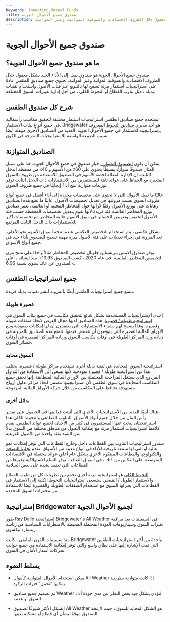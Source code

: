 ```yaml
---
keywords: Investing,Mutual Funds
title: صندوق جميع الأحوال الجوية
description: صندوق جميع الأحوال الجوية هو صندوق يميل إلى الأداء الجيد بشكل معقول خلال الظروف الاقتصادية والسوقية المواتية وغير المواتية.
---
```


# صندوق جميع الأحوال الجوية
## ما هو صندوق جميع الأحوال الجوية؟

صندوق جميع الأحوال الجوية هو صندوق يميل إلى الأداء الجيد بشكل معقول خلال الظروف الاقتصادية والسوقية المواتية وغير المواتية. تحتوي جميع صناديق الطقس عادةً على استراتيجيات استثمار مرنة تسمح لها بالتنويع عبر فئات الأصول واستخدام تقنيات بديلة ، مثل تناوب القطاع أو التحوط الكلي ، من أجل إدارة تغييرات السوق المختلفة.

## شرح كل صندوق الطقس

تستخدم جميع صناديق الطقس استراتيجيات استثمار مختلفة لتحقيق مكاسب رأسمالية في جميع أنواع بيئات الاستثمار. Bridgewater هو أحد مديري [صناديق التحوط](/hedgefund) المعروف بإستراتيجيته للاستثمار في جميع الأحوال الجوية. العديد من الصناديق الأخرى مؤهلة أيضًا بسبب الطبيعة الواسعة للاستراتيجيات المدرجة في الكون.

## الصناديق المتوازنة

يمكن أن يكون [الصندوق المتوازن](/balancedfund) خيار صندوق في جميع الأحوال الجوية. خذ على سبيل المثال صندوقًا متوازنًا بسيطًا يحتوي على 60٪ من الأسهم و 40٪ من محفظة الدخل الثابت. إن الإدارة الفعالة لحصة الأسهم في الصندوق للاستفادة من ظروف السوق المتغيرة مع الحفاظ على عوائد ثابتة للمستثمرين من الاستثمارات ذات الدخل الثابت توفر توزيعات متوازنة تنتج أداءً إيجابيًا في جميع ظروف السوق.

غالبًا ما تميل الأموال التي لا تحتوي على مخصصات محددة إلى أداء أفضل في جميع أنواع ظروف السوق بسبب مرونتها في تعديل تخصيصات الأصول. غالبًا ما تضع هذه الصناديق رهانات على توزيع الأصول وفقًا لآرائها حول المخاطر المحلية أو العالمية. تعتبر صناديق توزيع المخاطر العالمية فئة فريدة لأنها تقوم بتعديل تخصيصات المحفظة حسب فئة الأصول لتخفيف وتعويض الخسائر في سوق الأسهم عالية المخاطر مع تخصيصات أكبر للاستثمارات ذات الدخل الثابت المرتفع.

بشكل عكسي ، يتم استخدام التخصيص العكسي عندما تتجه أسواق الأسهم نحو الأعلى. تعد المرونة في إجراء تعديلات على فئة الأصول ميزة مهمة تسمح للصندوق بأداء جيد في جميع أنواع الأسواق.

يوفر صندوق ألاينس بيرنشتاين جلوبال لتخصيص المخاطر مثالاً واحدًا على منتج مرن لتخصيص المخاطر العالمية. في عام 2020 ، كسب الصندوق 10.93٪. منذ إنشائه ، أعلن الصندوق عن عائد سنوي بنسبة 6.96٪.

## جميع استراتيجيات الطقس

تتمتع جميع استراتيجيات الطقس أيضًا بالمرونة لنشر تقنيات بديلة فريدة.

### قصيرة طويلة

إحدى الإستراتيجيات المستخدمة بشكل شائع لتحقيق مكاسب في جميع بيئات السوق هي [إستراتيجية طويلة / قصيرة](/long-shortequity). هذه الصناديق لديها مجال العرض لاتخاذ صفقات طويلة وقصيرة. وهذا يسمح لهم بشراء الاستثمارات التي يعتقدون أن لها إمكانات صعودية وبيع الأوراق المالية القصيرة التي يتوقعون أن تنخفض قيمتها. تتمتع هذه الصناديق بالمرونة في زيادة وزن المراكز الطويلة في أوقات مكاسب السوق وزيادة المراكز القصيرة في أوقات خسائر السوق.

### السوق محايد

استراتيجية [السوق المحايدة](/market-neutral-fund) هي تقنية بديلة أخرى تستخدم مراكز طويلة / قصيرة. يختلف هذا عن إستراتيجية طويلة / قصيرة نموذجية لأنها تسعى إلى الاستفادة من التداول المزدوج الذي يستغل المراجحة المحتملة بين الأوراق المالية المتطابقة. إنها تحقق جميع المكاسب المحايدة في سوق الطقس لأن استراتيجيتها تتضمن اتخاذ مراكز تداول أزواج مستهدفة تحافظ على المكاسب من خلال حركة الأوراق المالية المزدوجة.

### بدائل أخرى

هناك أيضًا العديد من الاستراتيجيات الأخرى التي أثبتت فعاليتها في الحصول على تقدير رأس المال من خلال جميع أنواع الأسواق. التناوب القطاعي والتحوط الكلي هما استراتيجيتان يبحث عنها المستثمرون في كثير من الأحيان لجميع عوائد الطقس. يقدم كلاهما استراتيجيات استثمار مرنة مع إمكانية التحول من مناطق مختلفة من السوق بدلاً من التقيد بفئة واحدة من الأصول الفرعية.

ستدور استراتيجيات التناوب بين القطاعات داخل وخارج القطاعات التي توفر إمكانات نمو عالية أو التي لها سمعة تاريخية للأداء في أنواع معينة من الأسواق. تقدم [تجارة التضخم](/inflation-trade) والتكنولوجيا والقطاعات المبتكرة الأخرى بشكل عام أعلى عوائد محتملة في الاقتصادات المتوسعة. على العكس من ذلك ، في أسواق التعاقد ، توفر السلع الاستهلاكية وغيرها من القطاعات التي تعتمد بشدة على بعض السلامة.

[التحوط الكلي](/macrohedge) هو إستراتيجية مرنة أخرى تجمع بين نظريات كل من تناوب القطاع والاستثمار الطويل / القصير. ستسعى استراتيجيات التحوط الكلية إلى الاستثمار في القطاعات التي يحركها السوق مع استخدام الصفقات الطويلة والقصيرة أيضًا للاستفادة من محفزات السوق المحددة.

## إستراتيجية Bridgewater لجميع الأحوال الجوية

طور Ray Dalio إستراتيجية Bridgewater's All Weather في السبعينيات بعد مراقبة تغيرات السوق وسيناريوهات العودة المحتملة المحيطة بالاضطرابات السياسية من رئاسة ريتشارد نيكسون.

منذ سبعينيات القرن الماضي ، كانت Bridgewater واحدة من أكثر استراتيجيات الطقس التي تمت الإشارة إليها على نطاق واسع والتي توفر إمكانية الاستفادة من جميع جوانب تحركات أسعار الأمان في السوق.

## يسلط الضوء

- يمكن استخدام الأموال المتوازنة كأموال All Weather إذا كانت متوازنة بطريقة يمكنها "تحمل" فترات الركود.

- تم تصميم جميع صناديق Weather لتؤدي بشكل جيد بغض النظر عن مدى جودة أداء السوق أو عدمه.

- الشكل الأكثر شيوعًا لصندوق All Weather هو الشكل المحايد للسوق ، حيث لا يتخذ الصندوق موقفًا بشأن أي قطاع أو مشكلة بعينها.

